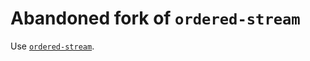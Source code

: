 # Abandoned fork of `ordered-stream`

Use [`ordered-stream`].

[`ordered-stream`]: https://crates.io/crates/ordered-stream
